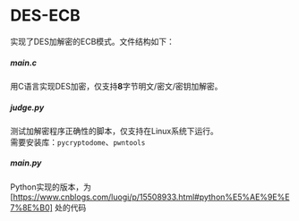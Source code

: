 # DES-ECB
实现了DES加解密的ECB模式。文件结构如下：
##### main.c 
用C语言实现DES加密，仅支持**8**字节明文/密文/密钥加解密。

##### judge.py
测试加解密程序正确性的脚本，仅支持在Linux系统下运行。  
需要安装库：`pycryptodome`、`pwntools`

##### main.py
Python实现的版本，为 [https://www.cnblogs.com/luogi/p/15508933.html#python%E5%AE%9E%E7%8E%B0] 处的代码